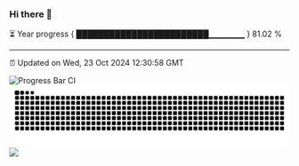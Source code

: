 ### Hi there 👋

⏳ Year progress { ████████████████████████▁▁▁▁▁▁ } 81.02 %

---

⏰ Updated on Wed, 23 Oct 2024 12:30:58 GMT

![Progress Bar CI](https://github.com/liununu/liununu/workflows/Progress%20Bar%20CI/badge.svg)![](https://raw.githubusercontent.com/L1cardo/L1cardo/main/assets/github-contribution-grid-snake.svg)![](https://raw.githubusercontent.com/seesaws/seesaws/main/assets/github-contribution-grid-snake.svg)

